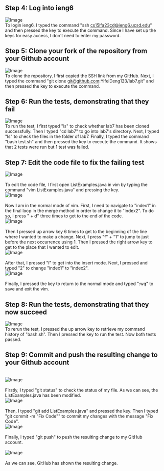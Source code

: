 ## Step 4: Log into ieng6
![Image](login.png)
<br> To login ieng6, I typed the command "ssh cs15lfa23cd@ieng6.ucsd.edu" and then pressed the key <enter> to execute the command. Since I have set up the keys for easy access, I don't need to enter my password.
## Step 5: Clone your fork of the repository from your Github account
![Image](clone.png)
<br> To clone the repository, I first copied the SSH link from my GitHub. Next, I typed the command "git clone git@github.com:YifeiDeng123/lab7.git" and then pressed the key <return> to execute the command. 
## Step 6: Run the tests, demonstrating that they fail
![Image](FailTest.png)
<br> To run the test, I first typed "ls" to check whether lab7 has been cloned successfully. Then I typed "cd lab7" to go into lab7's directory. Next, I typed "ls" to check the files in the folder of lab7. Finally, I typed the command "bash test.sh" and then pressed the key <enter> to execute the command. It shows that 2 tests were run but 1 test was failed.
## Step 7: Edit the code file to fix the failing test
![Image](open.png) <br> 
<br> To edit the code file, I first open ListExamples.java in vim by typing the command "vim ListExamples.java" and pressing the <enter> key.
<br> ![Image](vim.png) <br> 
<br> Now I am in the normal mode of vim. First, I need to navigate to "index1" in the final loop in the merge method in order to change it to "index2". To do so, I press "<ctrl> + d" three times to get to the end of the code. 
<br> ![Image](vim2.png) <br> 
<br> Then I pressed up arrow key 6 times to get to the beginning of the line where I wanted to make a change. Next, I press "f" + "1" to  jump to just before the next occurrence using 1. Then I pressed the right arrow key to get to the place that I wanted to edit. 
<br> ![Image](vim3.png) <br> 
<br> After that, I pressed "i" to get into the insert mode. Next, I pressed <backspace> and typed "2" to change "index1" to "index2".
<br> ![Image](exit.png) <br> 
<br> Finally, I pressed the key <esc> to return to the normal mode and typed ":wq" to save and exit the vim.
## Step 8: Run the tests, demonstrating that they now succeed
![Image](TestSuc.png) 
<br> To rerun the test, I pressed the up arrow key to retrieve my command history of "bash.sh". Then I pressed the <enter> key to run the test. Now both tests passed.
## Step 9: Commit and push the resulting change to your Github account
<br> ![Image](status.png) <br> 
<br> Firstly, I typed "git status" to check the status of my file. As we can see, the ListExamples.java has been modified.
<br> ![Image](commit.png) <br> 
<br> Then, I typed "git add ListExamples.java" and pressed the <enter> key. Then I typed "git commit -m "Fix Code"" to commit my changes with the message "Fix Code". 
<br> ![Image](push.png) <br> 
<br> Finally, I typed "git push" to push the resulting change to my GitHub account.<br> 
<br> ![Image](github.png) <br> 
<br> As we can see, GitHub has shown the resulting change.

